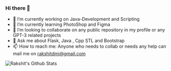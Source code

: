 ### Hi there 👋


<!--
**Raks-coder/Raks-coder** is a ✨ _special_ ✨ repository because its `README.md` (this file) appears on your GitHub profile.
-->

- 🔭 I’m currently working on Java-Development and Scripting
- 🌱 I’m currently learning PhotoShop and Figma
- 👯 I’m looking to collaborate on any public repository in my profile or any GPT-3 related projects
- 💬 Ask me about Flask, Java , Cpp STL and Bootstrap
- 📫 How to reach me: Anyone who needs to collab or needs any help can mail me on rakshitdmi@gmail.com

![Rakshit's Github Stats](https://github-readme-stats.vercel.app/api?username=Raks-coder&count_private=true&show_icons=true&theme=radical)

